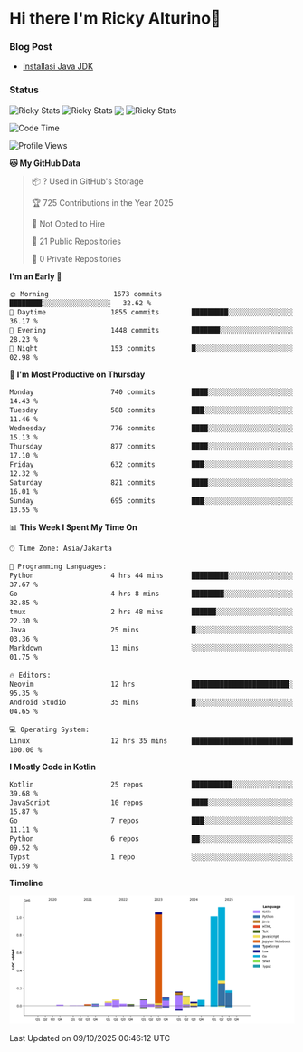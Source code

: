 # Hi there I'm Ricky Alturino👋

### Blog Post

<!-- BLOG-POST-LIST:START -->

- [Installasi Java JDK](https://onirutla.medium.com/installasi-java-jdk-ec701beeb5cb?source=rss-d9d81c918cc9------2)
<!-- BLOG-POST-LIST:END -->

### Status

<img align="center" alt="Ricky Stats" src="https://github-readme-stats.vercel.app/api?username=Alturino&theme=dark&show_icons=true&hide_border=false" />
<img align="center" alt="Ricky Stats" src="https://github-readme-stats.vercel.app/api/top-langs/?username=Alturino&theme=dark&show_icons=true&layout=compact"/>
<img align="center" width="640px" src="https://github-readme-stats.vercel.app/api/wakatime?username=Alturino&layout=compact&hide_border=true&theme=dark">
<img align="center" alt="Ricky Stats" src="https://leetcard.jacoblin.cool/alturino?border=0&radius=20&ext=activity"/>

<!--START_SECTION:waka-->
![Code Time](http://img.shields.io/badge/Code%20Time-1%2C467%20hrs%2057%20mins-blue)

![Profile Views](http://img.shields.io/badge/Profile%20Views-0-blue)

**🐱 My GitHub Data** 

> 📦 ? Used in GitHub's Storage 
 > 
> 🏆 725 Contributions in the Year 2025
 > 
> 🚫 Not Opted to Hire
 > 
> 📜 21 Public Repositories 
 > 
> 🔑 0 Private Repositories 
 > 
**I'm an Early 🐤** 

```text
🌞 Morning                1673 commits        ████████░░░░░░░░░░░░░░░░░   32.62 % 
🌆 Daytime                1855 commits        █████████░░░░░░░░░░░░░░░░   36.17 % 
🌃 Evening                1448 commits        ███████░░░░░░░░░░░░░░░░░░   28.23 % 
🌙 Night                  153 commits         █░░░░░░░░░░░░░░░░░░░░░░░░   02.98 % 
```
📅 **I'm Most Productive on Thursday** 

```text
Monday                   740 commits         ████░░░░░░░░░░░░░░░░░░░░░   14.43 % 
Tuesday                  588 commits         ███░░░░░░░░░░░░░░░░░░░░░░   11.46 % 
Wednesday                776 commits         ████░░░░░░░░░░░░░░░░░░░░░   15.13 % 
Thursday                 877 commits         ████░░░░░░░░░░░░░░░░░░░░░   17.10 % 
Friday                   632 commits         ███░░░░░░░░░░░░░░░░░░░░░░   12.32 % 
Saturday                 821 commits         ████░░░░░░░░░░░░░░░░░░░░░   16.01 % 
Sunday                   695 commits         ███░░░░░░░░░░░░░░░░░░░░░░   13.55 % 
```


📊 **This Week I Spent My Time On** 

```text
🕑︎ Time Zone: Asia/Jakarta

💬 Programming Languages: 
Python                   4 hrs 44 mins       █████████░░░░░░░░░░░░░░░░   37.67 % 
Go                       4 hrs 8 mins        ████████░░░░░░░░░░░░░░░░░   32.85 % 
tmux                     2 hrs 48 mins       ██████░░░░░░░░░░░░░░░░░░░   22.30 % 
Java                     25 mins             █░░░░░░░░░░░░░░░░░░░░░░░░   03.36 % 
Markdown                 13 mins             ░░░░░░░░░░░░░░░░░░░░░░░░░   01.75 % 

🔥 Editors: 
Neovim                   12 hrs              ████████████████████████░   95.35 % 
Android Studio           35 mins             █░░░░░░░░░░░░░░░░░░░░░░░░   04.65 % 

💻 Operating System: 
Linux                    12 hrs 35 mins      █████████████████████████   100.00 % 
```

**I Mostly Code in Kotlin** 

```text
Kotlin                   25 repos            ██████████░░░░░░░░░░░░░░░   39.68 % 
JavaScript               10 repos            ████░░░░░░░░░░░░░░░░░░░░░   15.87 % 
Go                       7 repos             ███░░░░░░░░░░░░░░░░░░░░░░   11.11 % 
Python                   6 repos             ██░░░░░░░░░░░░░░░░░░░░░░░   09.52 % 
Typst                    1 repo              ░░░░░░░░░░░░░░░░░░░░░░░░░   01.59 % 
```



**Timeline**

![Lines of Code chart](https://raw.githubusercontent.com/Alturino/Alturino/main/assets/bar_graph.png)


 Last Updated on 09/10/2025 00:46:12 UTC
<!--END_SECTION:waka-->
